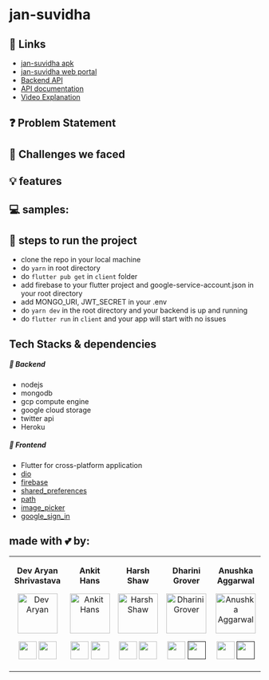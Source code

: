 # jan-suvidha

## 🔗 Links
- [jan-suvidha apk](https://github.com/ankithans/jan-suvidha)
- [jan-suvidha web portal](https://jan-suvidha.herokuapp.com/)
- [Backend API](https://jan-suvidha.herokuapp.com/)
- [API documentation]()
- [Video Explanation](https://vimeo.com/)


## ❓ Problem Statement
> 

## 🤔 Challenges we faced


## 💡 features



## 💻 samples:


## 👣 steps to run the project
- clone the repo in your local machine
- do ```yarn``` in root directory
- do ```flutter pub get``` in ```client``` folder
- add firebase to your flutter project and google-service-account.json in your root directory
- add MONGO_URI, JWT_SECRET in your .env
- do ```yarn dev``` in the root directory and your backend is up and running
- do ```flutter run``` in ```client``` and your app will start with no issues

## Tech Stacks & dependencies
##### 🤖 Backend
- nodejs
- mongodb
- gcp compute engine
- google cloud storage
- twitter api
- Heroku

##### 🌟 Frontend
- Flutter for cross-platform application  
- [dio](https://pub.dev/packages/dio)
- [firebase](https://pub.dev/packages/firebase)
- [shared_preferences](https://pub.dev/packages/shared_preferences)
- [path](https://pub.dev/packages/path)
- [image_picker](https://pub.dev/packages/image_picker)
- [google_sign_in](https://pub.dev/packages/google_sign_in)

## made with 💕 by: 
<table>
<tr align="center">

<td>

<strong>Dev Aryan Shrivastava</Strong>

<p align="center">
<img src = "https://avatars2.githubusercontent.com/u/48430479?s=400&u=cc5ca699357bfe6cc6330e162e2e09d17da1b399&v=4"  height="80" alt="Dev Aryan">
</p>
<p align="center">
<a href = "https://github.com/AryanShrivastava"><img src = "http://www.iconninja.com/files/241/825/211/round-collaboration-social-github-code-circle-network-icon.svg" width="36" height = "36"/></a>
<a href = "https://www.linkedin.com/in/">
<img src = "http://www.iconninja.com/files/863/607/751/network-linkedin-social-connection-circular-circle-media-icon.svg" width="36" height="36"/>
</a>
</p>
</td>


<td>

<strong>Ankit Hans</strong>

<p align="center">
<img src = "https://avatars3.githubusercontent.com/u/50692897?s=400&u=4f9bf7d1c2f839e50368ab2acc796d638a740fbf&v=4"  height="80" alt="Ankit Hans">
</p>
<p align="center">
<a href = "https://github.com/ankithans"><img src = "http://www.iconninja.com/files/241/825/211/round-collaboration-social-github-code-circle-network-icon.svg" width="36" height = "36"/></a>
<a href = "https://www.linkedin.com/in/ankithans/">
<img src = "http://www.iconninja.com/files/863/607/751/network-linkedin-social-connection-circular-circle-media-icon.svg" width="36" height="36"/>
</a>
</p>
</td>


<td>

<strong>Harsh Shaw</strong>

<p align="center">
<img src = "https://github.com/harshshaw/HACKOFF/blob/main/Profiles_Pics/Harsh%20Shaw.jpeg"  height="80" alt="Harsh Shaw">
</p>
<p align="center">
<a href = "https://github.com/harshshaw"><img src = "http://www.iconninja.com/files/241/825/211/round-collaboration-social-github-code-circle-network-icon.svg" width="36" height = "36"/></a>
<a href = "https://www.linkedin.com/in/harsh-shaw-070105174/">
<img src = "http://www.iconninja.com/files/863/607/751/network-linkedin-social-connection-circular-circle-media-icon.svg" width="36" height="36"/>
</a>
</p>
</td>


<td>

<strong>Dharini Grover</strong>

<p align="center">
<img src = "https://avatars0.githubusercontent.com/u/42693605?s=400&v=4"  height="80" alt="Dharini Grover">
</p>
<p align="center">
<a href = "https://github.com/groverdharini"><img src = "http://www.iconninja.com/files/241/825/211/round-collaboration-social-github-code-circle-network-icon.svg" width="36" height = "36"/></a>
<a href = "">
<img src = "http://www.iconninja.com/files/863/607/751/network-linkedin-social-connection-circular-circle-media-icon.svg" width="36" height="36"/>
</a>
</p>
</td>

<td>

<strong>Anushka Aggarwal</strong>

<p align="center">
<img src = "https://avatars0.githubusercontent.com/u/40672880?s=400&v=4"  height="80" alt="Anushka Aggarwal">
</p>
<p align="center">
<a href = "https://github.com/anushka17agarwal"><img src = "http://www.iconninja.com/files/241/825/211/round-collaboration-social-github-code-circle-network-icon.svg" width="36" height = "36"/></a>
<a href = "">
<img src = "http://www.iconninja.com/files/863/607/751/network-linkedin-social-connection-circular-circle-media-icon.svg" width="36" height="36"/>
</a>
</p>
</td>


  </table>
</tr>
  </table>
  

